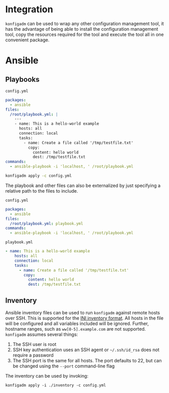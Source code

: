 # Integration

`konfigadm` can be used to wrap any other configuration management tool, it  has the advantage of being able to install the configuration management tool, copy the resources required for the tool and execute the tool all in one convenient package.


# Ansible

## Playbooks

`config.yml`
```yaml
packages:
  - ansible
files:
  /root/playbook.yml: |
    ---
    - name: This is a hello-world example
      hosts: all
      connection: local
      tasks:
        - name: Create a file called '/tmp/testfile.txt'
          copy:
            content: hello world
            dest: /tmp/testfile.txt
commands:
  - ansible-playbook -i 'localhost, ' /root/playbook.yml
```
```bash
konfigadm apply -c config.yml
```

The playbook and other files can also be externalized by just specifying a relative path to the files to include.

`config.yml`
```yaml
packages:
  - ansible
files:
  /root/playbook.yml: playbook.yml
commands:
  - ansible-playbook -i 'localhost, ' /root/playbook.yml
```

`playbook.yml`
```yaml
- name: This is a hello-world example
    hosts: all
    connection: local
    tasks:
      - name: Create a file called '/tmp/testfile.txt'
        copy:
          content: hello world
          dest: /tmp/testfile.txt
```

## Inventory

Ansible inventory files can be used to run `konfigadm` against remote hosts
over SSH. This is supported for the [INI inventory format](https://docs.ansible.com/ansible/latest/user_guide/intro_inventory.html#inventory-basics-formats-hosts-and-groups).
All hosts in the file will be configured and all variables included will be
ignored. Further, hostname ranges, such as `ww[0-5].example.com` are not
supported. `konfigadm` assumes several things:

1. The SSH user is root
1. SSH key authentication uses an SSH agent or `~/.ssh/id_rsa` does not require
   a password
1. The SSH port is the same for all hosts. The port defaults to 22, but can be
   changed using the `--port` command-line flag

The inventory can be used by invoking:

```
konfigadm apply -i ./inventory -c config.yml
```
